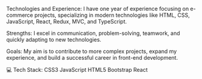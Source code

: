 Technologies and Experience: I have one year of experience focusing on e-commerce projects, specializing in modern technologies like HTML, CSS, JavaScript, React, Redux, MVC, and TypeScript.

Strengths: I excel in communication, problem-solving, teamwork, and quickly adapting to new technologies.

Goals: My aim is to contribute to more complex projects, expand my experience, and build a successful career in front-end development.


💻 Tech Stack:
CSS3 JavaScript HTML5 Bootstrap React
